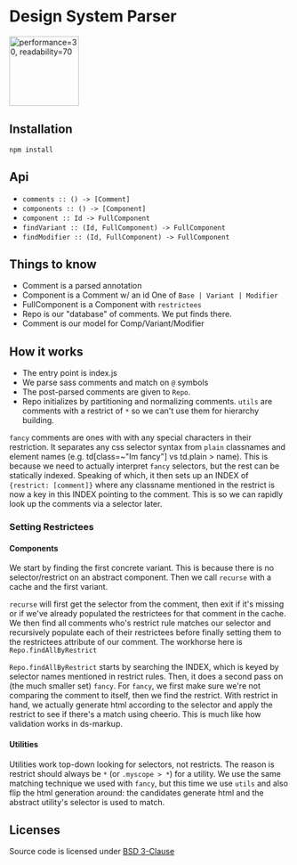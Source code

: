 # Design System Parser

<img src="https://portioncontrol.herokuapp.com/pie.png?size=250x250&performance=30&readabilty=70" alt="performance=30, readability=70" width=125 height=125 />

## Installation

`npm install`

## Api

  * `comments :: () -> [Comment]`
  * `components :: () -> [Component]`
  * `component :: Id -> FullComponent`
  * `findVariant :: (Id, FullComponent) -> FullComponent`
  * `findModifier :: (Id, FullComponent) -> FullComponent`

## Things to know
  * Comment is a parsed annotation
  * Component is a Comment w/ an id
    One of `Base | Variant | Modifier`
  * FullComponent is a Component with `restrictees`
  * Repo is our "database" of comments. We put finds there.
  * Comment is our model for Comp/Variant/Modifier

## How it works

  * The entry point is index.js
  * We parse sass comments and match on `@` symbols
  * The post-parsed comments are given to `Repo`.
  * Repo initializes by partitioning and normalizing comments. `utils` are comments with a restrict of `*` so we can't use them for hierarchy building.

  `fancy` comments are ones with with any special characters in their restriction. It separates any css selector syntax from `plain` classnames and element names (e.g. td[class=~"Im fancy"] vs td.plain > name). This is because we need to actually interpret `fancy` selectors, but the rest can be statically indexed. Speaking of which, it then sets up an INDEX of `{restrict: [comment]}` where any classname mentioned in the restrict is now a key in this INDEX pointing to the comment. This is so we can rapidly look up the comments via a selector later.

### Setting Restrictees

#### Components
We start by finding the first concrete variant. This is because there is no selector/restrict on an abstract component. Then we call `recurse` with a cache and the first variant.

`recurse` will first get the selector from the comment, then exit if it's missing or if we've already populated the restrictees for that comment in the cache. We then find all comments who's restrict rule matches our selector and recursively populate each of their restrictees before finally setting them to the restrictees attribute of our comment. The workhorse here is `Repo.findAllByRestrict`

`Repo.findAllByRestrict` starts by searching the INDEX, which is keyed by selector names mentioned in restrict rules. Then, it does a second pass on (the much smaller set) `fancy`. For `fancy`, we first make sure we're not comparing the comment to itself, then we find the restrict. With restrict in hand, we actually generate html according to the selector and apply the restrict to see if there's a match using cheerio. This is much like how validation works in ds-markup.


#### Utilities
Utilities work top-down looking for selectors, not restricts. The reason is restrict should always be `*` (or `.myscope > *`) for a utility. We use the same matching technique we used with `fancy`, but this time we use `utils` and also flip the html generation around: the candidates generate html and the abstract utility's selector is used to match.

## Licenses

Source code is licensed under [BSD 3-Clause](https://git.io/sfdc-license)

